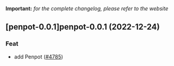 **Important:**
*for the complete changelog, please refer to the website*




## [penpot-0.0.1]penpot-0.0.1 (2022-12-24)

### Feat

- add Penpot ([#4785](https://github.com/truecharts/charts/issues/4785))
  
  